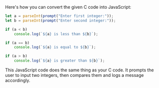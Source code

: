 Here's how you can convert the given C code into JavaScript:

```javascript
let a = parseInt(prompt("Enter first integer:"));
let b = parseInt(prompt("Enter second integer:"));

if (a < b)
    console.log(`${a} is less than ${b}`);

if (a == b)
    console.log(`${a} is equal to ${b}`);

if (a > b)
    console.log(`${a} is greater than ${b}`);
```

This JavaScript code does the same thing as your C code. It prompts the user to input two integers, then compares them and logs a message accordingly.
